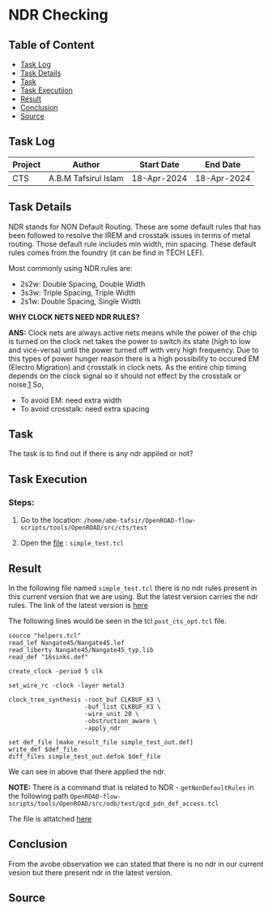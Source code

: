 # NDR Checking

## Table of Content

- [Task Log](#task-log)
- [Task Details](#task-details)
- [Task](#task)
- [Task Executiion](#task-execution)
- [Result](#result)
- [Conclusion](#conclusion)
- [Source](#source)

## Task Log

|Project|Author|Start Date|End Date|
|---|---|---|---|
|CTS|A.B.M Tafsirul Islam|18-Apr-2024|18-Apr-2024| 


## Task Details

NDR stands for NON Default Routing. These are some default rules that has been followed to resolve the IREM and crosstalk issues in terms of metal routing. Those default rule includes min width, min spacing. These default rules comes from the foundry (it can be find in TECH LEF).   

Most commonly using NDR rules are:

- 2s2w: Double Spacing, Double Width
- 3s3w: Triple Spacing, Triple Width
- 2s1w: Double Spacing, Single Width

**WHY CLOCK NETS NEED NDR RULES?**

**ANS:** Clock nets are always active nets means while the power of the chip is turned on the clock net takes the power to switch its state (high to low and vice-versa) until the power turned off with very high frequency. Due to this types of power hunger reason there is a high possibility to occured EM (Electro Migration) and crosstalk in clock nets. As the entire chip timing depends on the clock signal so it should not effect by the crosstalk or noise.[1] So,

- To avoid EM: need extra width
- To avoid crosstalk: need extra spacing  


## Task

The task is to find out if there is any ndr appiled or not?

## Task Execution

### Steps:

1. Go to the location: `/home/abm-tafsir/OpenROAD-flow-scripts/tools/OpenROAD/src/cts/test`

2. Open the [file](simple_test.tcl)       : `simple_test.tcl`



## Result

In the following file named `simple_test.tcl` there is no ndr rules present in this current version that we are using. But the latest version carries the ndr rules. The link of the latest version is [here](https://github.com/The-OpenROAD-Project/OpenROAD/blob/master/src/cts/test/simple_test.tcl)

The following lines would be seen in the tcl `post_cts_opt.tcl` file.

```
source "helpers.tcl"
read_lef Nangate45/Nangate45.lef
read_liberty Nangate45/Nangate45_typ.lib
read_def "16sinks.def"

create_clock -period 5 clk

set_wire_rc -clock -layer metal3

clock_tree_synthesis -root_buf CLKBUF_X3 \
                     -buf_list CLKBUF_X3 \
                     -wire_unit 20 \
                     -obstruction_aware \
                     -apply_ndr    

set def_file [make_result_file simple_test_out.def]
write_def $def_file
diff_files simple_test_out.defok $def_file
```
We can see in above that there applied the ndr.

**NOTE:** There is a command that is related to NDR - `getNonDefaultRules` in the following path `OpenROAD-flow-scripts/tools/OpenROAD/src/odb/test/gcd_pdn_def_access.tcl` 

The file is attatched [here](gcd_pdn_def_access.tcl)

## Conclusion

From the avobe observation we can stated that there is no ndr in our current vesion but there present ndr in the latest version.

## Source

[1]: https://vlsitalks.com/physical-design/cts/